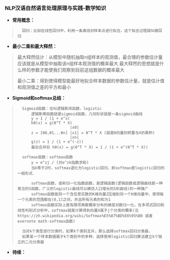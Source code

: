 ### NLP汉语自然语言处理原理与实践-数学知识
- **常用概念：**
>       回归：比如在线性回归中，利用一条直线对样本点进行拟合，这个拟合过程就叫做回归
>
>
>
>



- **最小二乘和最大释然：**
> 最大释然估计：从模型中随机抽取n组样本的观测值，最合理的参数估计量应该就是从模型中抽取该n组样本观测值的概率最大
>  最大释然的思想就是什么样的参数才能使我们观察到目前这组数据的概率最大
>
> 最小二乘：得到使得模型能最好地拟合样本数据的参数估计量，就是估计值和观测值之差的平方和最小
>
>
>


- **Sigmoid和softmax总结：**
>       Sigmoid函数：也叫逻辑斯谛函数，logistic
>           逻辑斯蒂函数就是sigmoid函数，几何形状就是一条sigmoid曲线
>           y = 1 / (1 + e^x)
>           hθ(x) = g(θ^T * X)
>                            |x0|
>           z = [θ0,θ1...θn] |x1| = θ^T * X (就是θ向量的转置与X的乘积)
>                            |xn|
>           g(z) = 1 / (1 + e^(-z))
>           最后合并后 hθ(x) = g(θ^T * X) = 1 / (1 + e^(θ^T * X))
>
>       softmax函数：softmax函数
>           y = e^zj / (对e^zk指数求和)
>           当k等于2时，softmax退化为logistic回归，即softmax是logistic回归的一般形式.
>
>           softmax函数，或称归一化指数函数，是逻辑函数(逻辑函数或逻辑曲线是一种常见的S函数，广义的logistic曲线可以模仿人口增长的S形曲线)的一种推广
>           softmax函数能将一个含任意实数的K维向量Z压缩到另一个K维向量中，使得每一个元素的范围都在(0,1]之间，并且所有元素的和为1
>           softmax函数实际上是有限项离散概率分布的梯度对数归一化，在多项式回归和线性判别式分析中，softmax就是计算得到向量X属于j个分类的概率(见https://zh.wikipedia.org/wiki/Softmax%E5%87%BD%E6%95%B0 或者evernote math-softmax函数)
>
>       当对k个类型进行分类时，如果k个类别互斥，那么选择softmax回归分类器，
>       如果某一个样本数据属于k个类别中的多种，选择使用logistic回归算法建立k个独立的二元分类器
>
>
>
>
>
>
>

- **待续：**
>
>
>
>
>
>
>
>
>
>
>
>
>
>
>
>
>
>
>
>
>
>
>
>
>
>
